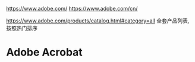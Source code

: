 




https://www.adobe.com/
https://www.adobe.com/cn/

https://www.adobe.com/products/catalog.html#category=all 全套产品列表, 按照热门排序









# Adobe Acrobat
